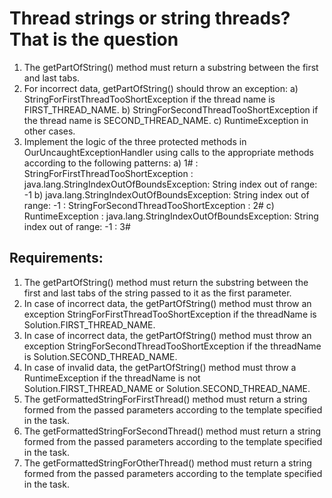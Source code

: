 # Thread strings or string threads? That is the question

1. The getPartOfString() method must return a substring between the first and last tabs.
2. For incorrect data, getPartOfString() should throw an exception:
a) StringForFirstThreadTooShortException if the thread name is FIRST_THREAD_NAME.
b) StringForSecondThreadTooShortException if the thread name is SECOND_THREAD_NAME.
c) RuntimeException in other cases.
3. Implement the logic of the three protected methods in OurUncaughtExceptionHandler using calls to the appropriate methods 			according to the following patterns:
a) 1# : StringForFirstThreadTooShortException : java.lang.StringIndexOutOfBoundsException: String index out of range: -1
b) java.lang.StringIndexOutOfBoundsException: String index out of range: -1 : StringForSecondThreadTooShortException : 2#
c) RuntimeException : java.lang.StringIndexOutOfBoundsException: String index out of range: -1 : 3#


## Requirements:

1. The getPartOfString() method must return the substring between the first and last tabs of the string passed to it as 
	the first parameter.
2. In case of incorrect data, the getPartOfString() method must throw an exception StringForFirstThreadTooShortException 
	if the threadName is Solution.FIRST_THREAD_NAME.
3. In case of incorrect data, the getPartOfString() method must throw an exception StringForSecondThreadTooShortException 
	if the threadName is Solution.SECOND_THREAD_NAME.
4. In case of invalid data, the getPartOfString() method must throw a RuntimeException if the threadName is not 						Solution.FIRST_THREAD_NAME or Solution.SECOND_THREAD_NAME.
5. The getFormattedStringForFirstThread() method must return a string formed from the passed parameters according to the 
	template specified in the task.
6. The getFormattedStringForSecondThread() method must return a string formed from the passed parameters according to the 			template specified in the task.
7. The getFormattedStringForOtherThread() method must return a string formed from the passed parameters according to the 
	template specified in the task.